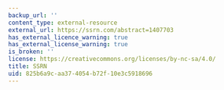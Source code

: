 ```yaml
---
backup_url: ''
content_type: external-resource
external_url: https://ssrn.com/abstract=1407703
has_external_licence_warning: true
has_external_license_warning: true
is_broken: ''
license: https://creativecommons.org/licenses/by-nc-sa/4.0/
title: SSRN
uid: 825b6a9c-aa37-4054-b72f-10e3c5918696
---
```

